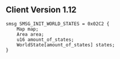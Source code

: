 ## Client Version 1.12

```rust,ignore
smsg SMSG_INIT_WORLD_STATES = 0x02C2 {
    Map map;    
    Area area;    
    u16 amount_of_states;    
    WorldState[amount_of_states] states;    
}

```
